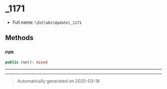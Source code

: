 
# _1171





* Full name: `\Zotlabs\Update\_1171`




## Methods


### run



```php
public run(): mixed
```












***


***
> Automatically generated on 2025-03-18
